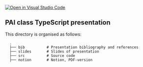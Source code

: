 [![Open in Visual Studio Code](https://classroom.github.com/assets/open-in-vscode-c66648af7eb3fe8bc4f294546bfd86ef473780cde1dea487d3c4ff354943c9ae.svg)](https://classroom.github.com/online_ide?assignment_repo_id=7691475&assignment_repo_type=AssignmentRepo)
## PAI class TypeScript presentation
This directory is organised as follows:

      .
      ├── bib          # Presentation bibliography and references
      ├── slides       # Slides of presentation
      ├── src          # Source code
      ├── notion       # Notion, PDF-version